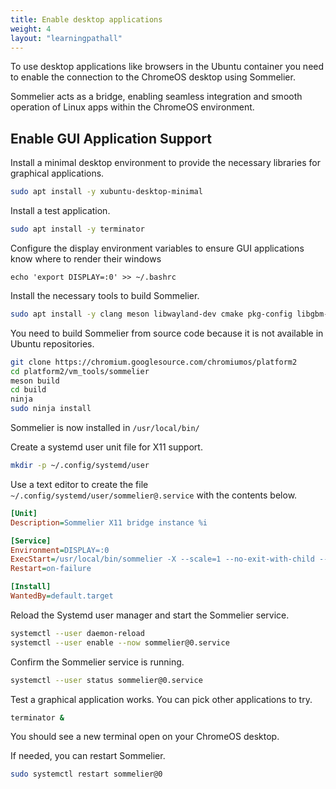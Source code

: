 ```yaml
---
title: Enable desktop applications
weight: 4
layout: "learningpathall"
---
```


To use desktop applications like browsers in the Ubuntu container you need to enable the connection to the ChromeOS desktop using Sommelier. 

Sommelier acts as a bridge, enabling seamless integration and smooth operation of Linux apps within the ChromeOS environment.

## Enable GUI Application Support

Install a minimal desktop environment to provide the necessary libraries for graphical applications.

```bash
sudo apt install -y xubuntu-desktop-minimal
```

Install a test application.

```bash
sudo apt install -y terminator
```

Configure the display environment variables to ensure GUI applications know where to render their windows

```console
echo 'export DISPLAY=:0' >> ~/.bashrc
```

Install the necessary tools to build Sommelier.

```bash
sudo apt install -y clang meson libwayland-dev cmake pkg-config libgbm-dev libdrm-dev libxpm-dev libpixman-1-dev libx11-xcb-dev libxcb-composite0-dev libxkbcommon-dev libgtest-dev python3-jinja2
```

You need to build Sommelier from source code because it is not available in Ubuntu repositories. 

```bash
git clone https://chromium.googlesource.com/chromiumos/platform2
cd platform2/vm_tools/sommelier
meson build
cd build
ninja
sudo ninja install
```

Sommelier is now installed in `/usr/local/bin/`

Create a systemd user unit file for X11 support.

```bash
mkdir -p ~/.config/systemd/user
```

Use a text editor to create the file `~/.config/systemd/user/sommelier@.service` with the contents below.

```ini
[Unit]
Description=Sommelier X11 bridge instance %i

[Service]
Environment=DISPLAY=:0
ExecStart=/usr/local/bin/sommelier -X --scale=1 --no-exit-with-child -- /bin/true
Restart=on-failure

[Install]
WantedBy=default.target
```

Reload the Systemd user manager and start the Sommelier service.

```bash
systemctl --user daemon-reload
systemctl --user enable --now sommelier@0.service
```

Confirm the Sommelier service is running.

```bash
systemctl --user status sommelier@0.service
```

Test a graphical application works. You can pick other applications to try. 

```bash
terminator &
```

You should see a new terminal open on your ChromeOS desktop.

If needed, you can restart Sommelier.

```bash
sudo systemctl restart sommelier@0
```